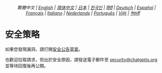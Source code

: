 <div align="center">
<h6>
<a href="../"><img height=15 style="margin: 0 3px -2px" src="https://raw.githubusercontent.com/kudoai/chatgpt.js/6fa1659feadaf70853996dc7d7f6e1ab5a1e6301/media/images/icons/earth-americas.svg"></a>
繁體中文 |
<a href="../SECURITY.md">English</a> |
<a href="../zh-cn/SECURITY.md">简体中文</a> |
<a href="../ja/SECURITY.md">日本</a> |
<a href="../ko/SECURITY.md">한국인</a> |
<a href="../hi/SECURITY.md">हिंदी</a> |
<a href="../de/SECURITY.md">Deutsch</a> |
<a href="../es/SECURITY.md">Español</a> |
<a href="../fr/SECURITY.md">Français</a> |
<a href="../it/SECURITY.md">Italiano</a> |
<a href="../nl/SECURITY.md">Nederlands</a> |
<a href="../pt/SECURITY.md">Português</a> |
<a href="../vi/SECURITY.md">Việt</a> |
<a href="../ne/SECURITY.md">नेपाली</a>
</h6>
</div>

# 安全策略

如果您發現漏洞，請打開[安全公告草案](https://github.com/kudoai/chatgpt.js/security/advisories/new)。

也歡迎拉取請求，但出於安全原因，請發送電子郵件至 security@chatgptjs.org 並等待回復後再公開。
